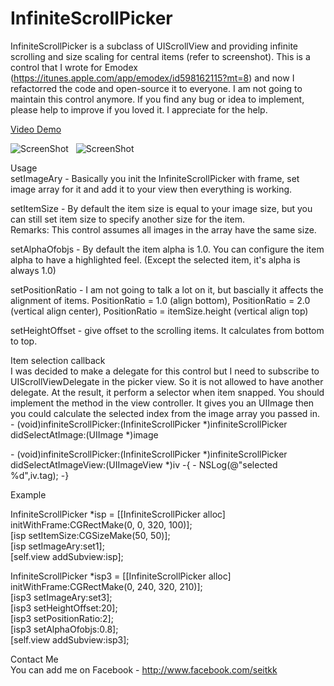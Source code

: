 InfiniteScrollPicker
====================

InfiniteScrollPicker is a subclass of UIScrollView and providing infinite scrolling and size scaling for central items (refer to screenshot). This is a control that I wrote for Emodex (https://itunes.apple.com/app/emodex/id598162115?mt=8) and now I refactorred the code and open-source it to everyone. I am not going to maintain this control anymore. If you find any bug or idea to implement, please help to improve if you loved it. I appreciate for the help.  
  
[Video Demo](http://www.youtube.com/watch?v=-3Rq3ycxjs8)  
  
![ScreenShot](https://raw.github.com/Seitk/InfiniteScrollPicker/master/screenshot0.png) &nbsp; ![ScreenShot](https://raw.github.com/Seitk/InfiniteScrollPicker/master/emodex.jpg)   

Usage  
setImageAry - Basically you init the InfiniteScrollPicker with frame, set image array for it and add it to your view then everything is working. 

setItemSize - By default the item size is equal to your image size, but you can still set item size to specify another size for the item.  
Remarks: This control assumes all images in the array have the same size.  
  
setAlphaOfobjs - By default the item alpha is 1.0. You can configure the item alpha to have a highlighted feel. (Except the selected item, it's alpha is always 1.0)  
  
setPositionRatio - I am not going to talk a lot on it, but bascially it affects the alignment of items. PositionRatio = 1.0 (align bottom), PositionRatio = 2.0 (vertical align center), PositionRatio = itemSize.height (vertical align top)  
  
setHeightOffset - give offset to the scrolling items. It calculates from bottom to top.  
  
  
Item selection callback  
I was decided to make a delegate for this control but I need to subscribe to UIScrollViewDelegate in the picker view. So it is not allowed to have another delegate. At the result, it perform a selector when item snapped. You should implement the method in the view controller. It gives you an UIImage then you could calculate the selected index from the image array you passed in.
\- (void)infiniteScrollPicker:(InfiniteScrollPicker *)infiniteScrollPicker didSelectAtImage:(UIImage *)image  
  
\- (void)infiniteScrollPicker:(InfiniteScrollPicker *)infiniteScrollPicker didSelectAtImageView:(UIImageView *)iv
\-{
\-    NSLog(@"selected %d",iv.tag);
\-}
    
Example  
  
InfiniteScrollPicker *isp = [[InfiniteScrollPicker alloc] initWithFrame:CGRectMake(0, 0, 320, 100)];  
[isp setItemSize:CGSizeMake(50, 50)];  
[isp setImageAry:set1];  
[self.view addSubview:isp];  
  
InfiniteScrollPicker *isp3 = [[InfiniteScrollPicker alloc] initWithFrame:CGRectMake(0, 240, 320, 210)];  
[isp3 setImageAry:set3];  
[isp3 setHeightOffset:20];  
[isp3 setPositionRatio:2];  
[isp3 setAlphaOfobjs:0.8];  
[self.view addSubview:isp3];  
  




  
Contact Me  
You can add me on Facebook - http://www.facebook.com/seitkk
